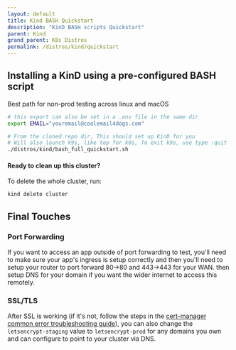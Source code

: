 ```yaml
---
layout: default
title: Kind BASH Quickstart
description: "KinD BASH scripts Quickstart"
parent: Kind
grand_parent: K8s Distros
permalink: /distros/kind/quickstart
---
```


## Installing a KinD using a pre-configured BASH script
Best path for non-prod testing across linux and macOS

```bash
# this export can also be set in a .env file in the same dir
export EMAIL="youremail@coolemail4dogs.com"

# From the cloned repo dir, This should set up KinD for you
# Will also launch k9s, like top for k8s, To exit k9s, use type :quit
./distros/kind/bash_full_quickstart.sh
```

#### Ready to clean up this cluster?
To delete the whole cluster, run:

```bash
kind delete cluster
```

## Final Touches

### Port Forwarding
If you want to access an app outside of port forwarding to test, you'll need to make sure your app's ingress is setup correctly and then you'll need to setup your router to port forward 80->80 and 443->443 for your WAN. then setup DNS for your domain if you want the wider internet to access this remotely.

### SSL/TLS

After SSL is working (if it's not, follow the steps in the [cert-manager common error troubleshooting guide](https://cert-manager.io/docs/faq/acme/#common-errors)), you can also change the `letsencrypt-staging` value to `letsencrypt-prod` for any domains you own and can configure to point to your cluster via DNS.
